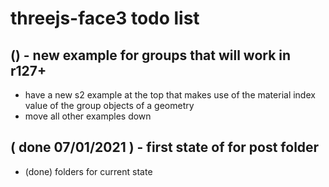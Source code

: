 # threejs-face3 todo list


## () - new example for groups that will work in r127+
* have a new s2 example at the top that makes use of the material index value of the group objects of a geometry
* move all other examples down

## ( done 07/01/2021 ) - first state of for post folder
* (done) folders for current state